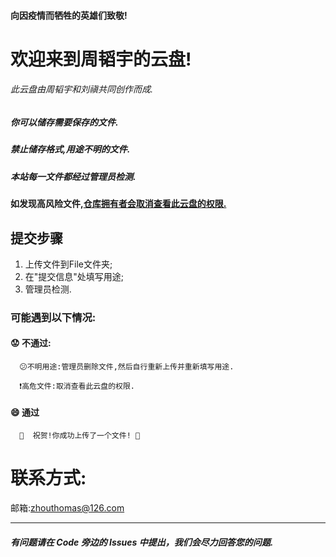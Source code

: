 #### 向因疫情而牺牲的英雄们致敬!
# **欢迎来到周韬宇的云盘!**
###### 此云盘由周韬宇和刘禛共同创作而成.
##### 你可以储存需要保存的文件.

##### 禁止储存格式,用途不明的文件.

##### 本站每一文件都经过管理员检测.

#### 如发现高风险文件,<u>仓库拥有者会取消查看此云盘的权限.</u>

## 提交步骤
   1. 上传文件到File文件夹;
   2. 在"提交信息"处填写用途;
   3. 管理员检测.
### 可能遇到以下情况: 
   #### :worried: 不通过:
      😕不明用途:管理员删除文件,然后自行重新上传并重新填写用途.
   
      ❗️高危文件:取消查看此云盘的权限.

   #### :smile: 通过

      🎉  祝贺!你成功上传了一个文件! 🎉 

# 联系方式:

邮箱:zhouthomas@126.com
_____________________________
##### 有问题请在 Code 旁边的 Issues 中提出，我们会尽力回答您的问题.
